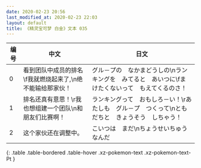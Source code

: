 ```yaml
---
date: 2020-02-23 20:56
last_modified_at: 2020-02-23 22:03
layout: default
title: 《精灵宝可梦 白金》文本 035
---
```

| 编号 | 中文 | 日文 |
| ---- | ---- | ---- |
| 0 | 看到团队中成员的排名\f我就燃烧起来了,\n绝不能输给那家伙！ | グル－プの　なかまどうしの\nランキングを　みてると　あいつに\fまけたくないって　もえてくるのさ！ |
| 1 | 排名还真有意思！\r我也想组建一个团队\n和朋友们比赛啊！ | ランキングって　おもしろ－い！\rあたしも　グル－プ　つくって\nともだちと　きょうそう　しちゃう！ |
| 2 | 这个家伙还在调整中。 | こいつは　まだ\nちょうせいちゅう　なんだ |
{: .table .table-bordered .table-hover .xz-pokemon-text .xz-pokemon-text-Pt }